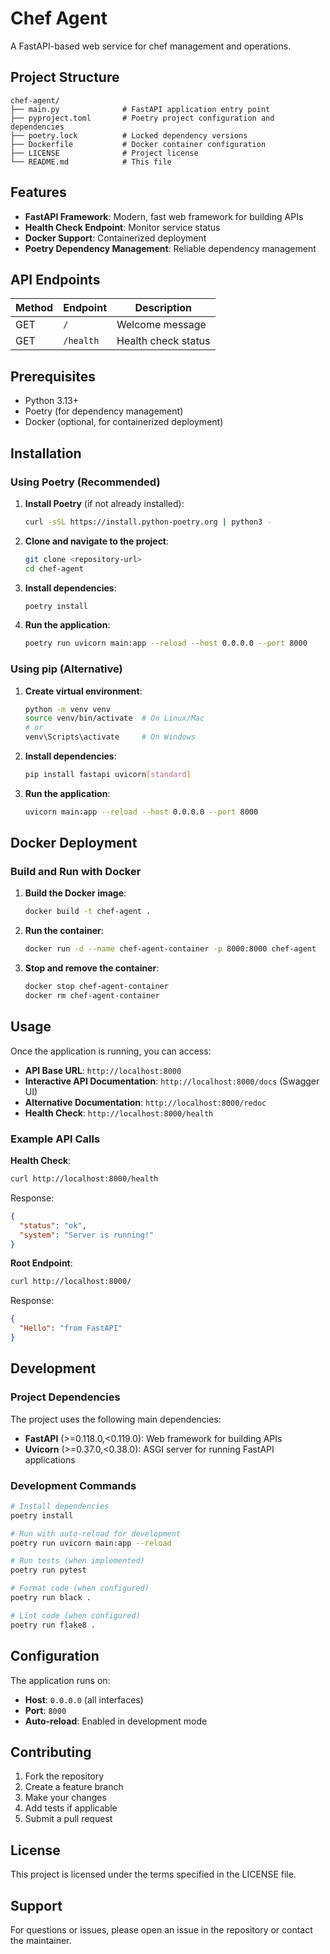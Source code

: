 # Chef Agent

A FastAPI-based web service for chef management and operations.

## Project Structure

```
chef-agent/
├── main.py              # FastAPI application entry point
├── pyproject.toml       # Poetry project configuration and dependencies
├── poetry.lock          # Locked dependency versions
├── Dockerfile           # Docker container configuration
├── LICENSE              # Project license
└── README.md            # This file
```

## Features

- **FastAPI Framework**: Modern, fast web framework for building APIs
- **Health Check Endpoint**: Monitor service status
- **Docker Support**: Containerized deployment
- **Poetry Dependency Management**: Reliable dependency management

## API Endpoints

| Method | Endpoint | Description |
|--------|----------|-------------|
| GET    | `/`      | Welcome message |
| GET    | `/health`| Health check status |

## Prerequisites

- Python 3.13+
- Poetry (for dependency management)
- Docker (optional, for containerized deployment)

## Installation

### Using Poetry (Recommended)

1. **Install Poetry** (if not already installed):
   ```bash
   curl -sSL https://install.python-poetry.org | python3 -
   ```

2. **Clone and navigate to the project**:
   ```bash
   git clone <repository-url>
   cd chef-agent
   ```

3. **Install dependencies**:
   ```bash
   poetry install
   ```

4. **Run the application**:
   ```bash
   poetry run uvicorn main:app --reload --host 0.0.0.0 --port 8000
   ```

### Using pip (Alternative)

1. **Create virtual environment**:
   ```bash
   python -m venv venv
   source venv/bin/activate  # On Linux/Mac
   # or
   venv\Scripts\activate     # On Windows
   ```

2. **Install dependencies**:
   ```bash
   pip install fastapi uvicorn[standard]
   ```

3. **Run the application**:
   ```bash
   uvicorn main:app --reload --host 0.0.0.0 --port 8000
   ```

## Docker Deployment

### Build and Run with Docker

1. **Build the Docker image**:
   ```bash
   docker build -t chef-agent .
   ```

2. **Run the container**:
   ```bash
   docker run -d --name chef-agent-container -p 8000:8000 chef-agent
   ```

3. **Stop and remove the container**:
   ```bash
   docker stop chef-agent-container
   docker rm chef-agent-container
   ```

## Usage

Once the application is running, you can access:

- **API Base URL**: `http://localhost:8000`
- **Interactive API Documentation**: `http://localhost:8000/docs` (Swagger UI)
- **Alternative Documentation**: `http://localhost:8000/redoc`
- **Health Check**: `http://localhost:8000/health`

### Example API Calls

**Health Check**:
```bash
curl http://localhost:8000/health
```
Response:
```json
{
  "status": "ok",
  "system": "Server is running!"
}
```

**Root Endpoint**:
```bash
curl http://localhost:8000/
```
Response:
```json
{
  "Hello": "from FastAPI"
}
```

## Development

### Project Dependencies

The project uses the following main dependencies:

- **FastAPI** (>=0.118.0,<0.119.0): Web framework for building APIs
- **Uvicorn** (>=0.37.0,<0.38.0): ASGI server for running FastAPI applications

### Development Commands

```bash
# Install dependencies
poetry install

# Run with auto-reload for development
poetry run uvicorn main:app --reload

# Run tests (when implemented)
poetry run pytest

# Format code (when configured)
poetry run black .

# Lint code (when configured)
poetry run flake8 .
```

## Configuration

The application runs on:
- **Host**: `0.0.0.0` (all interfaces)
- **Port**: `8000`
- **Auto-reload**: Enabled in development mode

## Contributing

1. Fork the repository
2. Create a feature branch
3. Make your changes
4. Add tests if applicable
5. Submit a pull request

## License

This project is licensed under the terms specified in the LICENSE file.

## Support

For questions or issues, please open an issue in the repository or contact the maintainer.
